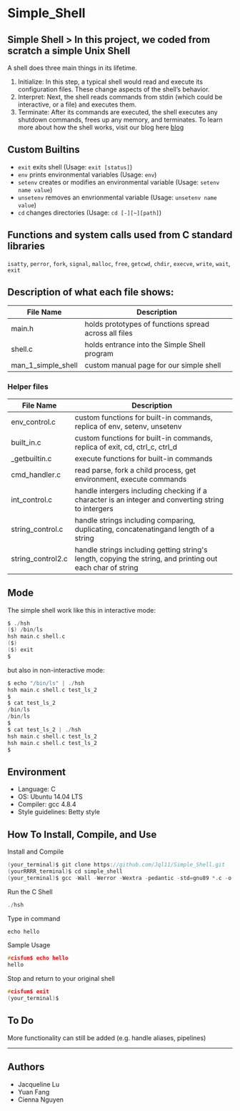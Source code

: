# Simple_Shell

## Simple Shell > In this project, we coded from scratch a simple Unix Shell
A shell does three main things in its lifetime.
1. Initialize: In this step, a typical shell would read and execute its configuration files. These change aspects of the shell’s behavior.
2. Interpret: Next, the shell reads commands from stdin (which could be interactive, or a file) and executes them.
3. Terminate: After its commands are executed, the shell executes any shutdown commands, frees up any memory, and terminates.
To learn more about how the shell works, visit our blog here [blog](https://www.linkedin.com/pulse/behind-scenes-what-really-happens-when-executing-ls-l-cienna-nguyen)
## Custom Builtins
* `exit` exits shell (Usage: `exit [status]`)
* `env` prints environmental variables (Usage: `env`)
* `setenv` creates or modifies an environmental variable (Usage: `setenv name value`)
* `unsetenv` removes an envrionmental variable (Usage: `unsetenv name value`)
* `cd` changes directories (Usage: `cd [-][~][path]`)

## Functions and system calls used from C standard libraries
`isatty`, `perror`, `fork`, `signal`, `malloc`, `free`, `getcwd`, `chdir`, `execve`, `write`, `wait`, `exit`

## Description of what each file shows:
| File Name | Description |
|-----------|-------------|
| main.h | holds prototypes of functions spread across all files |
| shell.c | holds entrance into the Simple Shell program |
| man_1_simple_shell | custom manual page for our simple shell |

### Helper files
| File Name | Description |
|-----------|-------------|
| env_control.c | custom functions for built-in commands, replica of env, setenv, unsetenv |
| built_in.c | custom functions for built-in commands, replica of exit, cd, ctrl_c, ctrl_d |
| _getbuiltin.c | execute functions for built-in commands |
| cmd_handler.c | read parse, fork a child process, get environment, execute commands |
| int_control.c | handle intergers including checking if a character is an integer and converting string to intergers |
| string_control.c | handle strings including comparing, duplicating, concatenatingand length of a string |
| string_control2.c | handle strings including getting string's length, copying the string, and printing out  each char of string |
## Mode
The simple shell work like this in interactive mode:
```C
$ ./hsh
($) /bin/ls
hsh main.c shell.c
($)
($) exit
$
```
but also in non-interactive mode:
```C
$ echo "/bin/ls" | ./hsh
hsh main.c shell.c test_ls_2
$
$ cat test_ls_2
/bin/ls
/bin/ls
$
$ cat test_ls_2 | ./hsh
hsh main.c shell.c test_ls_2
hsh main.c shell.c test_ls_2
$
```
## Environment
* Language: C
* OS: Ubuntu 14.04 LTS
* Compiler: gcc 4.8.4
* Style guidelines: Betty style

## How To Install, Compile, and Use

Install and Compile
``` C
(your_terminal)$ git clone https://github.com/Jql11/Simple_Shell.git
(yourRRRR_terminal)$ cd simple_shell
(your_terminal)$ gcc -Wall -Werror -Wextra -pedantic -std=gnu89 *.c -o hsh
```
Run the C Shell
```C
./hsh
```

Type in command
```C
echo hello
```

Sample Usage
```C
#cisfun$ echo hello
hello
```
Stop and return to your original shell
```C
#cisfun$ exit
(your_terminal)$
```
## To Do
More functionality can still be added (e.g. handle aliases, pipelines)
***
## Authors

* Jacqueline Lu 
* Yuan Fang 
* Cienna Nguyen

